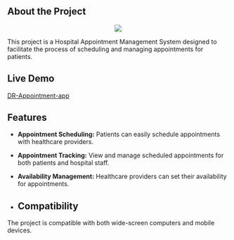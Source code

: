 ## About the Project
<div align="center">
  <img src="dr-appointment-app.gif" />
</div>


This project is a Hospital Appointment Management System designed to facilitate the process of scheduling and managing appointments for patients.

## Live Demo

[DR-Appointment-app](https://dr-appointment-app.vercel.app/)

## Features

- **Appointment Scheduling:** Patients can easily schedule appointments with healthcare providers.
- **Appointment Tracking:** View and manage scheduled appointments for both patients and hospital staff.
- **Availability Management:** Healthcare providers can set their availability for appointments.

- ## Compatibility

The project is compatible with both wide-screen computers and mobile devices.
